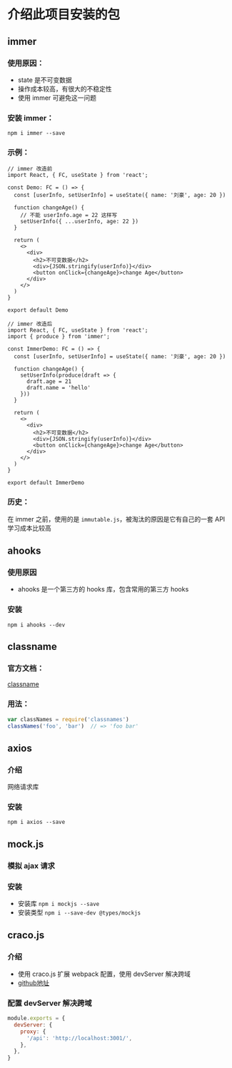 # 介绍此项目安装的包

## immer
### 使用原因：
+ state 是不可变数据
+ 操作成本较高，有很大的不稳定性
+ 使用 immer 可避免这一问题

### 安装 immer：
`npm i immer --save`


### 示例：
```tsx
// immer 改造前
import React, { FC, useState } from 'react';

const Demo: FC = () => {
  const [userInfo, setUserInfo] = useState({ name: '刘豪', age: 20 })

  function changeAge() {
    // 不能 userInfo.age = 22 这样写
    setUserInfo({ ...userInfo, age: 22 })
  }

  return (
    <>
      <div>
        <h2>不可变数据</h2>
        <div>{JSON.stringify(userInfo)}</div>
        <button onClick={changeAge}>change Age</button>
      </div>
    </>
  )
}

export default Demo
```
```tsx
// immer 改造后
import React, { FC, useState } from 'react';
import { produce } from 'immer';

const ImmerDemo: FC = () => {
  const [userInfo, setUserInfo] = useState({ name: '刘豪', age: 20 })

  function changeAge() {
    setUserInfo(produce(draft => {
      draft.age = 21
      draft.name = 'hello'
    }))
  }

  return (
    <>
      <div>
        <h2>不可变数据</h2>
        <div>{JSON.stringify(userInfo)}</div>
        <button onClick={changeAge}>change Age</button>
      </div>
    </>
  )
}

export default ImmerDemo
```

### 历史：
在 immer 之前，使用的是 `immutable.js`，被淘汰的原因是它有自己的一套 API 学习成本比较高

## ahooks
### 使用原因
+ ahooks 是一个第三方的 hooks 库，包含常用的第三方 hooks
### 安装
`npm i ahooks --dev`

## classname
### 官方文档：
[classname](https://github.com/JedWatson/classnames)
### 用法：
```ts
var classNames = require('classnames')
classNames('foo', 'bar')  // => 'foo bar'
```

## axios
### 介绍
网络请求库
### 安装
`npm i axios --save`

## mock.js
### 模拟 ajax 请求
### 安装
+ 安装库 `npm i mockjs --save`
+ 安装类型 `npm i --save-dev @types/mockjs`

## craco.js
### 介绍
+ 使用 craco.js 扩展 webpack 配置，使用 devServer 解决跨域
+ [github地址](https://github.com/dilanx/craco)

### 配置 devServer 解决跨域
```js
module.exports = {
  devServer: {
    proxy: {
      '/api': 'http://localhost:3001/',
    },
  },
}
```
